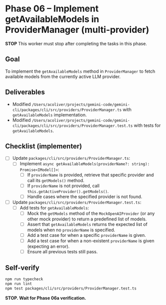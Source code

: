 # Phase 06 – Implement getAvailableModels in ProviderManager (multi-provider)

**STOP**
This worker must stop after completing the tasks in this phase.

## Goal

To implement the `getAvailableModels` method in `ProviderManager` to fetch available models from the currently active LLM provider.

## Deliverables

- Modified `/Users/acoliver/projects/gemini-code/gemini-cli/packages/cli/src/providers/ProviderManager.ts` with `getAvailableModels` implementation.
- Modified `/Users/acoliver/projects/gemini-code/gemini-cli/packages/cli/src/providers/ProviderManager.test.ts` with tests for `getAvailableModels`.

## Checklist (implementer)

- [ ] Update `packages/cli/src/providers/ProviderManager.ts`:
  - [ ] Implement `async getAvailableModels(providerName?: string): Promise<IModel[]>`:
    - [ ] If `providerName` is provided, retrieve that specific provider and call its `getModels()` method.
    - [ ] If `providerName` is not provided, call `this.getActiveProvider().getModels()`.
    - [ ] Handle cases where the specified provider is not found.
- [ ] Update `packages/cli/src/providers/ProviderManager.test.ts`:
  - [ ] Add tests for `getAvailableModels`:
    - [ ] Mock the `getModels` method of the `MockOpenAIProvider` (or any other mock provider) to return a predefined list of models.
    - [ ] Assert that `getAvailableModels` returns the expected list of models when no `providerName` is specified.
    - [ ] Add a test case for when a specific `providerName` is given.
    - [ ] Add a test case for when a non-existent `providerName` is given (expecting an error).
    - [ ] Ensure all previous tests still pass.

## Self-verify

```bash
npm run typecheck
npm run lint
npm test packages/cli/src/providers/ProviderManager.test.ts
```

**STOP. Wait for Phase 06a verification.**
